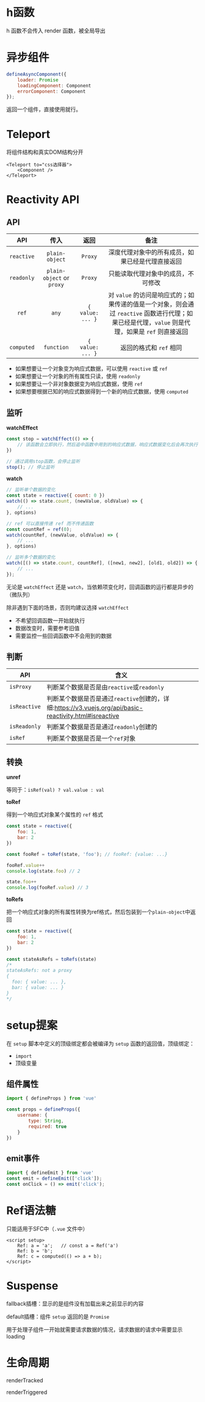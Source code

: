 # h函数

h 函数不会传入 render 函数，被全局导出

# 异步组件

```javascript
defineAsyncComponent({
	loader: Promise
    loadingComponent: Component
    errorComponent: Component
});
```

返回一个组件，直接使用就行。

# Teleport

将组件结构和真实DOM结构分开

```vue
<Teleport to="css选择器">
    <Component />
</Teleport>
```

# Reactivity API

## API

|    API     |           传入            |       返回       |                             备注                             |
| :--------: | :-----------------------: | :--------------: | :----------------------------------------------------------: |
| `reactive` |      `plain-object`       |     `Proxy`      |       深度代理对象中的所有成员，如果已经是代理直接返回       |
| `readonly` | `plain-object` or `proxy` |     `Proxy`      |              只能读取代理对象中的成员，不可修改              |
|   `ref`    |           `any`           | `{ value: ... }` | 对 `value` 的访问是响应式的；如果传递的值是一个对象，则会通过 `reactive` 函数进行代理；如果已经是代理，`value` 则是代理，如果是 `ref` 则直接返回 |
| `computed` |        `function`         | `{ value: ... }` |                   返回的格式和 `ref` 相同                    |

- 如果想要让一个对象变为响应式数据，可以使用 `reactive` 或 `ref`
- 如果想要让一个对象的所有属性只读，使用 `readonly`
- 如果想要让一个非对象数据变为响应式数据，使用 `ref`
- 如果想要根据已知的响应式数据得到一个新的响应式数据，使用 `computed`

## 监听

**watchEffect**

```javascript
const stop = watchEffect(() => {
    // 该函数会立即执行，然后追中函数中用到的响应式数据，响应式数据变化后会再次执行
})

// 通过调用stop函数，会停止监听
stop(); // 停止监听
```

**watch**

```javascript
// 监听单个数据的变化
const state = reactive({ count: 0 })
watch(() => state.count, (newValue, oldValue) => {
    // ...
}, options)

// ref 可以直接传递 ref 而不传递函数
const countRef = ref(0);
watch(countRef, (newValue, oldValue) => {
    // ...
}, options)

// 监听多个数据的变化
watch([() => state.count, countRef], ([new1, new2], [old1, old2]) => {
    // ...
});
```

无论是 `watchEffect` 还是 `watch`，当依赖项变化时，回调函数的运行都是异步的（微队列）

除非遇到下面的场景，否则均建议选择 `watchEffect`

- 不希望回调函数一开始就执行
- 数据改变时，需要参考旧值
- 需要监控一些回调函数中不会用到的数据

## 判断

| API          | 含义                                                         |
| ------------ | ------------------------------------------------------------ |
| `isProxy`    | 判断某个数据是否是由`reactive`或`readonly`                   |
| `isReactive` | 判断某个数据是否是通过`reactive`创建的，详细:https://v3.vuejs.org/api/basic-reactivity.html#isreactive |
| `isReadonly` | 判断某个数据是否是通过`readonly`创建的                       |
| `isRef`      | 判断某个数据是否是一个`ref`对象                              |

## 转换

**unref**

等同于：`isRef(val) ? val.value : val`

**toRef**

得到一个响应式对象某个属性的 `ref` 格式

```javascript
const state = reactive({
    foo: 1,
    bar: 2
})

const fooRef = toRef(state, 'foo'); // fooRef: {value: ...}

fooRef.value++
console.log(state.foo) // 2

state.foo++
console.log(fooRef.value) // 3
```

**toRefs**

把一个响应式对象的所有属性转换为ref格式，然后包装到一个`plain-object`中返回

```javascript
const state = reactive({
    foo: 1,
    bar: 2
})

const stateAsRefs = toRefs(state)
/*
stateAsRefs: not a proxy
{
  foo: { value: ... },
  bar: { value: ... }
}
*/
```

# setup提案

在 `setup` 脚本中定义的顶级绑定都会被编译为 `setup` 函数的返回值，顶级绑定：

- `import` 
- 顶级变量

## 组件属性

```javascript
import { defineProps } from 'vue'

const props = defineProps({
    username: {
        type: String,
        required: true
    }
})
```

## emit事件

```javascript
import { defineEmit } from 'vue'
const emit = defineEmit(['click']);
const onClick = () => emit('click');
```

# Ref语法糖

只能适用于SFC中（`.vue` 文件中）

```vue
<script setup>
    Ref: a = 'a';	// const a = Ref('a')
    Ref: b = 'b';
    Ref: c = computed(() => a + b);
</script>
```

# Suspense

fallback插槽：显示的是组件没有加载出来之前显示的内容

default插槽：组件 `setup` 返回的是 `Promise`

用于处理子组件一开始就需要请求数据的情况，请求数据的请求中需要显示 loading

# 生命周期

renderTracked

renderTriggered
























